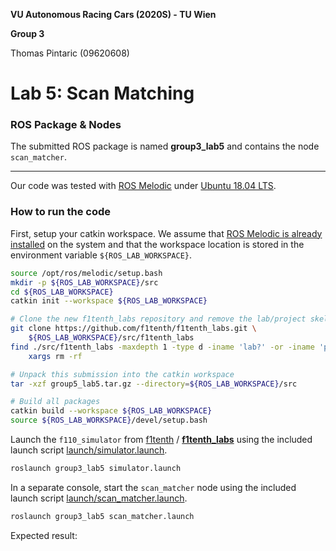 **VU Autonomous Racing Cars (2020S) - TU Wien**

**Group 3**

<!-- TODO: Your names here... -->
Thomas Pintaric (09620608)

# Lab 5: Scan Matching

### ROS Package & Nodes

The submitted ROS package is named **group3_lab5** and contains the node `scan_matcher`.

<!-- TODO: Short description... -->

------

Our code was tested with [ROS Melodic](http://wiki.ros.org/melodic) under [Ubuntu 18.04 LTS](http://releases.ubuntu.com/18.04.4/).

### How to run the code

First, setup your catkin workspace. We assume that [ROS Melodic is already installed](http://wiki.ros.org/melodic/Installation/Ubuntu) on the system and that the workspace location is stored in the environment variable `${ROS_LAB_WORKSPACE}`.

```bash
source /opt/ros/melodic/setup.bash
mkdir -p ${ROS_LAB_WORKSPACE}/src
cd ${ROS_LAB_WORKSPACE}
catkin init --workspace ${ROS_LAB_WORKSPACE}

# Clone the new f1tenth_labs repository and remove the lab/project skeletons
git clone https://github.com/f1tenth/f1tenth_labs.git \
	${ROS_LAB_WORKSPACE}/src/f1tenth_labs
find ./src/f1tenth_labs -maxdepth 1 -type d -iname 'lab?' -or -iname 'project' | \
	xargs rm -rf	

# Unpack this submission into the catkin workspace
tar -xzf group5_lab5.tar.gz --directory=${ROS_LAB_WORKSPACE}/src

# Build all packages
catkin build --workspace ${ROS_LAB_WORKSPACE}
source ${ROS_LAB_WORKSPACE}/devel/setup.bash
```

Launch the `f110_simulator` from [f1tenth](https://github.com/f1tenth) / **[f1tenth_labs](https://github.com/f1tenth/f1tenth_labs)** using the included launch script [launch/simulator.launch](launch/simulator.launch).

```bash
roslaunch group3_lab5 simulator.launch
```

In a separate console, start the `scan_matcher` node using the included launch script [launch/scan_matcher.launch](launch/scan_matcher.launch).

```bash
roslaunch group3_lab5 scan_matcher.launch
```

Expected result:

<!-- TODO: Insert screenshot here... -->
